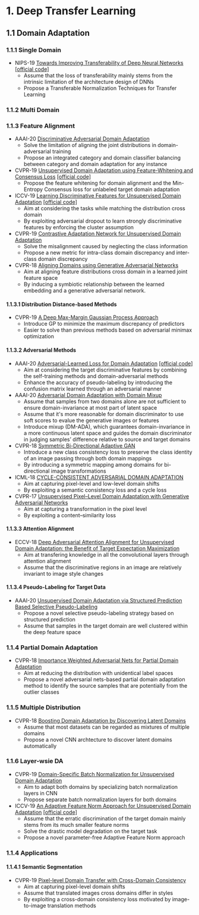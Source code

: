 # 1. Deep Transfer Learning
## 1.1 Domain Adaptation
### 1.1.1 Single Domain 
* NIPS-19 [Towards Improving Transferability of Deep Neural Networks](https://papers.nips.cc/paper/8470-transferable-normalization-towards-improving-transferability-of-deep-neural-networks) [[official code]](http://github.com/thuml/TransNorm)
     - Assume that the loss of transferability mainly stems from the intrinsic limitation of the architecture design of DNNs
     - Propose a Transferable Normalization Techniques for Transfer Learning
### 1.1.2 Multi Domain

### 1.1.3 Feature Alignment
* AAAI-20 [Discriminative Adversarial Domain Adaptation](https://arxiv.org/abs/1911.12036)
     - Solve the limitation of aligning the joint distributions in domain-adversarial training
     - Propose an integrated category and domain classifier balancing between category and domain adaptation for any instance
* CVPR-19 [Unsupervised Domain Adaptation using Feature-Whitening and Consensus Loss](https://arxiv.org/pdf/1903.03215) [[official code]](https://github.com/roysubhankar/dwt-domain-adaptation)
     - Propose the feature whitening for domain alignment and the Min-Entropy Consensus loss for unlabeled target domain adaptation
* ICCV-19 [Learning Discriminative Features for Unsupervised Domain Adaptation](https://arxiv.org/abs/1910.05562) [[official code]](https://github.com/postBG/DTA.pytorch)
     - Aim at considering the tasks while matching the distribution cross domain
     - By exploiting adversarial dropout to learn strongly discriminative features by enforcing the cluster assumption
* CVPR-19 [Contrastive Adaptation Network for Unsupervised Domain Adaptation](http://openaccess.thecvf.com/content_CVPR_2019/papers/Kang_Contrastive_Adaptation_Network_for_Unsupervised_Domain_Adaptation_CVPR_2019_paper.pdf) 
     - Solve the misalignment caused by neglecting the class information
     - Propose a new metric for intra-class domain discrepancy and inter-class domain discrepancy
* CVPR-18 [Aligning Domains using Generative Adversarial Networks](http://openaccess.thecvf.com/content_cvpr_2018/papers/Sankaranarayanan_Generate_to_Adapt_CVPR_2018_paper.pdf) 
     - Aim at aligning feature distributions cross domain in a learned joint feature space
     - By inducing a symbiotic relationship between the learned embedding and a generative adversarial
network.
#### 1.1.3.1 Distribution Distance-based Methods
* CVPR-19 [A Deep Max-Margin Gaussian Process Approach](http://openaccess.thecvf.com/content_CVPR_2019/papers/Kim_Unsupervised_Visual_Domain_Adaptation_A_Deep_Max-Margin_Gaussian_Process_Approach_CVPR_2019_paper.pdf)
     - Introduce GP to minimize the maximum discrepancy of predictors
     - Easier to solve than previous methods based on adversarial minimax optimization
#### 1.1.3.2 Adversarial Methods
* AAAI-20 [Adversarial-Learned Loss for Domain Adaptation](https://arxiv.org/pdf/2001.01046) [[official code]](https://github.com/ZJULearning/ALDA)
     - Aim at considering the target discriminative features by combining the self-training methods and domain-adversarial methods
     - Enhance the accuracy of pseudo-labeling by introducing the confusion matrix learned through an adversarial manner
* AAAI-20 [Adversarial Domain Adaptation with Domain Mixup](https://arxiv.org/abs/1912.01805)
     - Assume that samples from two domains alone are not sufficient to ensure domain-invariance at most part of latent space
     - Assume that it's more reasonable for domain discriminator to use soft scores to evalue the generative images or features
     - Introduce mixup (DM-ADA), which guarantees domain-invariance in a more continuous latent space and guides the domain discriminator in judging samples’ difference relative to source and target domains
* CVPR-18 [Symmetric Bi-Directional Adaptive GAN](http://openaccess.thecvf.com/content_cvpr_2018/papers/Russo_From_Source_to_CVPR_2018_paper.pdf)
     - Introduce a new class consistency loss to preserve the class identity of an image passing through both domain mappings
     - By introducing a symmetric mapping among domains for bi-directional image transformations
* ICML-18 [CYCLE-CONSISTENT ADVERSARIAL DOMAIN ADAPTATION](https://arxiv.org/abs/1711.03213)
     - Aim at capturing pixel-level and low-level domain shifts
     - By exploiting a semantic consistency loss and a cycle loss
* CVPR-17 [Unsupervised Pixel–Level Domain Adaptation with Generative Adversarial Networks](http://openaccess.thecvf.com/content_cvpr_2017/papers/Bousmalis_Unsupervised_Pixel-Level_Domain_CVPR_2017_paper.pdf)
     - Aim at capturing a transformation in the pixel level
     - By exploiting a content–similarity loss
#### 1.1.3.3 Attention Alignment
* ECCV-18 [Deep Adversarial Attention Alignment for Unsupervised Domain Adaptation: the Benefit of Target Expectation Maximization](https://arxiv.org/abs/1801.10068)
     - Aim at transfering knowledge in all the convolutional layers through attention alignment
     - Assume that the discriminative regions in an image are relatively invariant to image style changes
#### 1.1.3.4 Pseudo-Labeling for Target Data
* AAAI-20 [Unsupervised Domain Adaptation via Structured Prediction Based Selective Pseudo-Labeling](https://arxiv.org/abs/1911.07982)
     - Propose a novel selective pseudo-labeling strategy based on structured prediction
     - Assume that samples in the target domain are well clustered within the deep feature space


### 1.1.4 Partial Domain Adaptation
* CVPR-18 [Importance Weighted Adversarial Nets for Partial Domain Adaptation](https://arxiv.org/abs/1803.09210)
     - Aim at reducing the distribution with unidentical label spaces
     - Propose a novel adversarial nets-based partial domain adaptation method to identify the source samples that are potentially from the outlier classes
     
### 1.1.5 Multiple Distribution
* CVPR-18 [Boosting Domain Adaptation by Discovering Latent Domains](https://arxiv.org/abs/1805.01386)
     - Assume that most datasets can be regarded as mixtures of multiple domains
     - Propose a novel CNN archtecture to discover latent domains automatically
     
 ### 1.1.6 Layer-wsie DA
 * CVPR-19 [Domain-Specific Batch Normalization for Unsupervised Domain Adaptation]( https://arxiv.org/pdf/1906.03950) 
     - Aim to adapt both domains by specializing batch normalization layers in CNN
     - Propose separate batch normalization layers for both domains
* ICCV-19 [An Adaptive Feature Norm Approach for Unsupervised Domain Adaptation](http://openaccess.thecvf.com/content_ICCV_2019/papers/Xu_Larger_Norm_More_Transferable_An_Adaptive_Feature_Norm_Approach_for_ICCV_2019_paper.pdf) [[official code]](https://github.com/jihanyang/AFN)
     - Assume that the erratic discrimination of the target domain mainly stems from its much smaller feature
norms
     - Solve the drastic model degradation on the target task
     - Propose a novel parameter-free Adaptive Feature Norm approach
     
### 1.1.4 Applications
#### 1.1.4.1 Semantic Segmentation
* CVPR-19 [Pixel-level Domain Transfer with Cross-Domain Consistency](https://zpascal.net/cvpr2019/Chen_CrDoCo_Pixel-Level_Domain_Transfer_With_Cross-Domain_Consistency_CVPR_2019_paper.pdf)
     - Aim at capturing pixel-level domain shifts
     - Assume that translated images cross domains differ in styles
     - By exploiting a cross-domain consistency loss motivated by image-to-image translation methods



